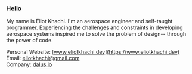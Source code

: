 ### Hello

My name is Eliot Khachi. I'm an aerospace engineer and self-taught programmer. Experiencing the challenges and constraints in developing aerospace systems inspired me to solve the problem of design-- through the power of code.

Personal Website: [www.eliotkhachi.dev](https://www.eliotkhachi.dev)  
Email: [eliotkhachi@gmail.com](mailto:eliotkhachi@gmail.com)  
Company: [dalus.io](https://www.dalus.io/)
